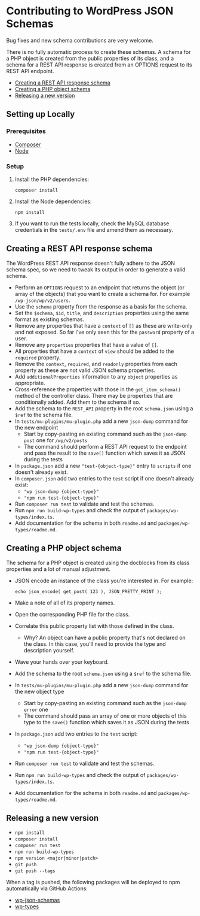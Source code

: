 # Contributing to WordPress JSON Schemas

Bug fixes and new schema contributions are very welcome.

There is no fully automatic process to create these schemas. A schema for a PHP object is created from the public properties of its class, and a schema for a REST API response is created from an OPTIONS request to its REST API endpoint.

* [Creating a REST API response schema](#creating-a-rest-api-response-schema)
* [Creating a PHP object schema](#creating-a-php-object-schema)
* [Releasing a new version](#releasing-a-new-version)

## Setting up Locally

### Prerequisites

* [Composer](https://getcomposer.org/)
* [Node](https://nodejs.org/)

### Setup

1. Install the PHP dependencies:

       composer install

2. Install the Node dependencies:

       npm install

3. If you want to run the tests locally, check the MySQL database credentials in the `tests/.env` file and amend them as necessary.

## Creating a REST API response schema

The WordPress REST API response doesn't fully adhere to the JSON schema spec, so we need to tweak its output in order to generate a valid schema.

* Perform an `OPTIONS` request to an endpoint that returns the object (or array of the objects) that you want to create a schema for. For example `/wp-json/wp/v2/users`.
* Use the `schema` property from the response as a basis for the schema.
* Set the `$schema`, `$id`, `title`, and `description` properties using the same format as existing schemas.
* Remove any properties that have a `context` of `[]` as these are write-only and not exposed. So far I've only seen this for the `password` property of a user.
* Remove any `properties` properties that have a value of `[]`.
* All properties that have a `context` of `view` should be added to the `required` property.
* Remove the `context`, `required`, and `readonly` properties from each property as these are not valid JSON schema properties.
* Add `additionalProperties` information to any `object` properties as appropriate.
* Cross-reference the properties with those in the `get_item_schema()` method of the controller class. There may be properties that are conditionally added. Add them to the schema if so.
* Add the schema to the `REST_API` property in the root `schema.json` using a `$ref` to the schema file.
* In `tests/mu-plugins/mu-plugin.php` add a new `json-dump` command for the new endpoint
  - Start by copy-pasting an existing command such as the `json-dump post` one for `/wp/v2/posts`
  - The command should perform a REST API request to the endpoint and pass the result to the `save()` function which saves it as JSON during the tests
* In `package.json` add a new `"test-{object-type}"` entry to `scripts` if one doesn't already exist.
* In `composer.json` add two entries to the `test` script if one doesn't already exist:
  - `"wp json-dump {object-type}"`
  - `"npm run test-{object-type}"`
* Run `composer run test` to validate and test the schemas.
* Run `npm run build-wp-types` and check the output of `packages/wp-types/index.ts`.
* Add documentation for the schema in both `readme.md` and `packages/wp-types/readme.md`.

## Creating a PHP object schema

The schema for a PHP object is created using the docblocks from its class properties and a lot of manual adjustment.

* JSON encode an instance of the class you're interested in. For example:

      echo json_encode( get_post( 123 ), JSON_PRETTY_PRINT );

* Make a note of all of its property names.
* Open the corresponding PHP file for the class.
* Correlate this public property list with those defined in the class.
  - Why? An object can have a public property that's not declared on the class. In this case, you'll need to provide the type and description yourself.
* Wave your hands over your keyboard.
* Add the schema to the root `schema.json` using a `$ref` to the schema file.
* In `tests/mu-plugins/mu-plugin.php` add a new `json-dump` command for the new object type
  - Start by copy-pasting an existing command such as the `json-dump error` one
  - The command should pass an array of one or more objects of this type to the `save()` function which saves it as JSON during the tests
* In `package.json` add two entries to the `test` script:
  - `"wp json-dump {object-type}"`
  - `"npm run test-{object-type}"`
* Run `composer run test` to validate and test the schemas.
* Run `npm run build-wp-types` and check the output of `packages/wp-types/index.ts`.
* Add documentation for the schema in both `readme.md` and `packages/wp-types/readme.md`.

## Releasing a new version

* `npm install`
* `composer install`
* `composer run test`
* `npm run build-wp-types`
* `npm version <major|minor|patch>`
* `git push`
* `git push --tags`

When a tag is pushed, the following packages will be deployed to npm automatically via GitHub Actions:

* [wp-json-schemas](https://www.npmjs.com/package/wp-json-schemas)
* [wp-types](https://www.npmjs.com/package/wp-types)
